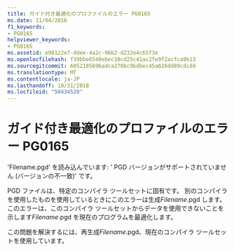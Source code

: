 ```yaml
---
title: ガイド付き最適化のプロファイルのエラー PG0165
ms.date: 11/04/2016
f1_keywords:
- PG0165
helpviewer_keywords:
- PG0165
ms.assetid: e98122e7-ddee-4a2c-96b2-d232e4c65f3e
ms.openlocfilehash: f39bbe6540ebec10cd25c41ac2fe9f2acfca9b13
ms.sourcegitcommit: 6052185696adca270bc9bdbec45a626dd89cdcdd
ms.translationtype: MT
ms.contentlocale: ja-JP
ms.lasthandoff: 10/31/2018
ms.locfileid: "50434520"
---
```

# <a name="profile-guided-optimization-error-pg0165"></a>ガイド付き最適化のプロファイルのエラー PG0165

'Filename.pgd' を読み込んでいます: ' PGD バージョンがサポートされていません (バージョンの不一致)' です。

PGD ファイルは、特定のコンパイラ ツールセットに固有です。 別のコンパイラを使用したものを使用しているときにこのエラーは生成*Filename*.pgd します。 このエラーは、このコンパイラ ツールセットからデータを使用できないことを示します*Filename*.pgd を現在のプログラムを最適化します。

この問題を解決するには、再生成*Filename*.pgd、現在のコンパイラ ツールセットを使用しています。